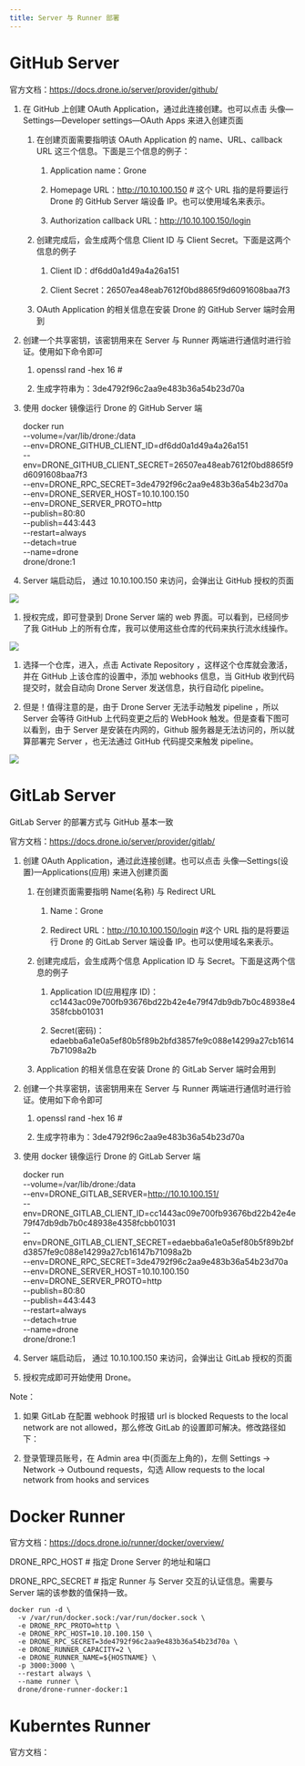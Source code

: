 ```yaml
---
title: Server 与 Runner 部署
---
```


# GitHub Server

官方文档：<https://docs.drone.io/server/provider/github/>

1. 在 GitHub 上创建 OAuth Application，通过此连接创建。也可以点击 头像—Settings—Developer settings—OAuth Apps 来进入创建页面

   1. 在创建页面需要指明该 OAuth Application 的 name、URL、callback URL 这三个信息。下面是三个信息的例子：

      1. Application name：Grone

      2. Homepage URL：<http://10.10.100.150> # 这个 URL 指的是将要运行 Drone 的 GitHub Server 端设备 IP。也可以使用域名来表示。

      3. Authorization callback URL：<http://10.10.100.150/login>

   2. 创建完成后，会生成两个信息 Client ID 与 Client Secret。下面是这两个信息的例子

      1. Client ID：df6dd0a1d49a4a26a151

      2. Client Secret：26507ea48eab7612f0bd8865f9d6091608baa7f3

   3. OAuth Application 的相关信息在安装 Drone 的 GitHub Server 端时会用到

2. 创建一个共享密钥，该密钥用来在 Server 与 Runner 两端进行通信时进行验证。使用如下命令即可

   1. openssl rand -hex 16 #

   2. 生成字符串为：3de4792f96c2aa9e483b36a54b23d70a

3. 使用 docker 镜像运行 Drone 的 GitHub Server 端

    docker run \
      --volume=/var/lib/drone:/data \
      --env=DRONE_GITHUB_CLIENT_ID=df6dd0a1d49a4a26a151 \
      --env=DRONE_GITHUB_CLIENT_SECRET=26507ea48eab7612f0bd8865f9d6091608baa7f3 \
      --env=DRONE_RPC_SECRET=3de4792f96c2aa9e483b36a54b23d70a \
      --env=DRONE_SERVER_HOST=10.10.100.150 \
      --env=DRONE_SERVER_PROTO=http \
      --publish=80:80 \
      --publish=443:443 \
      --restart=always \
      --detach=true \
      --name=drone \
      drone/drone:1

1. Server 端启动后， 通过 10.10.100.150 来访问，会弹出让 GitHub 授权的页面

![](https://notes-learning.oss-cn-beijing.aliyuncs.com/qqgger/1616077734543-9c1fcf23-8238-46a8-b2b6-75e5be31e563.jpeg)

1. 授权完成，即可登录到 Drone Server 端的 web 界面。可以看到，已经同步了我 GitHub 上的所有仓库，我可以使用这些仓库的代码来执行流水线操作。

![](https://notes-learning.oss-cn-beijing.aliyuncs.com/qqgger/1616077734552-f99408e2-e44f-439e-bc0a-7286a3c644fd.jpeg)

1. 选择一个仓库，进入，点击 Activate Repository ，这样这个仓库就会激活，并在 GitHub 上该仓库的设置中，添加 webhooks 信息，当 GitHub 收到代码提交时，就会自动向 Drone Server 发送信息，执行自动化 pipeline。

2. 但是！值得注意的是，由于 Drone Server 无法手动触发 pipeline ，所以 Server 会等待 GitHub 上代码变更之后的 WebHook 触发。但是查看下图可以看到，由于 Server 是安装在内网的，Github 服务器是无法访问的，所以就算部署完 Server ，也无法通过 GitHub 代码提交来触发 pipeline。

![](https://notes-learning.oss-cn-beijing.aliyuncs.com/qqgger/1616077734546-284ab667-96a1-4dcf-a36d-73f507314160.jpeg)

# GitLab Server

GitLab Server 的部署方式与 GitHub 基本一致

官方文档：<https://docs.drone.io/server/provider/gitlab/>

1. 创建 OAuth Application，通过此连接创建。也可以点击 头像—Settings(设置)—Applications(应用) 来进入创建页面

   1. 在创建页面需要指明 Name(名称) 与 Redirect URL

      1. Name：Grone

      2. Redirect URL：<http://10.10.100.150/login> #这个 URL 指的是将要运行 Drone 的 GitLab Server 端设备 IP。也可以使用域名来表示。

   2. 创建完成后，会生成两个信息 Application ID 与 Secret。下面是这两个信息的例子

      1. Application ID(应用程序 ID)：cc1443ac09e700fb93676bd22b42e4e79f47db9db7b0c48938e4358fcbb01031

      2. Secret(密码)：edaebba6a1e0a5ef80b5f89b2bfd3857fe9c088e14299a27cb16147b71098a2b

   3. Application 的相关信息在安装 Drone 的 GitLab Server 端时会用到

2. 创建一个共享密钥，该密钥用来在 Server 与 Runner 两端进行通信时进行验证。使用如下命令即可

   1. openssl rand -hex 16 #

   2. 生成字符串为：3de4792f96c2aa9e483b36a54b23d70a

3. 使用 docker 镜像运行 Drone 的 GitLab Server 端

    docker run \
      --volume=/var/lib/drone:/data \
      --env=DRONE_GITLAB_SERVER=http://10.10.100.151/ \
      --env=DRONE_GITLAB_CLIENT_ID=cc1443ac09e700fb93676bd22b42e4e79f47db9db7b0c48938e4358fcbb01031 \
      --env=DRONE_GITLAB_CLIENT_SECRET=edaebba6a1e0a5ef80b5f89b2bfd3857fe9c088e14299a27cb16147b71098a2b \
      --env=DRONE_RPC_SECRET=3de4792f96c2aa9e483b36a54b23d70a \
      --env=DRONE_SERVER_HOST=10.10.100.150 \
      --env=DRONE_SERVER_PROTO=http \
      --publish=80:80 \
      --publish=443:443 \
      --restart=always \
      --detach=true \
      --name=drone \
      drone/drone:1

1. Server 端启动后， 通过 10.10.100.150 来访问，会弹出让 GitLab 授权的页面

2. 授权完成即可开始使用 Drone。

Note：

1. 如果 GitLab 在配置 webhook 时报错 url is blocked Requests to the local network are not allowed，那么修改 GitLab 的设置即可解决。修改路径如下：

2. 登录管理员账号，在 Admin area 中(页面左上角的)，左侧 Settings -> Network -> Outbound requests，勾选 Allow requests to the local network from hooks and services

# Docker Runner

官方文档：<https://docs.drone.io/runner/docker/overview/>

DRONE_RPC_HOST # 指定 Drone Server 的地址和端口

DRONE_RPC_SECRET # 指定 Runner 与 Server 交互的认证信息。需要与 Server 端的该参数的值保持一致。

    docker run -d \
      -v /var/run/docker.sock:/var/run/docker.sock \
      -e DRONE_RPC_PROTO=http \
      -e DRONE_RPC_HOST=10.10.100.150 \
      -e DRONE_RPC_SECRET=3de4792f96c2aa9e483b36a54b23d70a \
      -e DRONE_RUNNER_CAPACITY=2 \
      -e DRONE_RUNNER_NAME=${HOSTNAME} \
      -p 3000:3000 \
      --restart always \
      --name runner \
      drone/drone-runner-docker:1

# Kuberntes Runner

官方文档：
